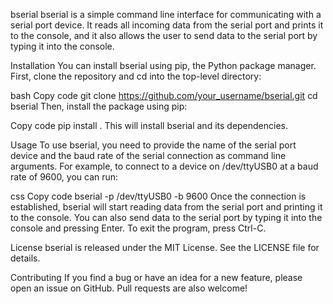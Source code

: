 bserial
bserial is a simple command line interface for communicating with a serial port device. It reads all incoming data from the serial port and prints it to the console, and it also allows the user to send data to the serial port by typing it into the console.

Installation
You can install bserial using pip, the Python package manager. First, clone the repository and cd into the top-level directory:

bash
Copy code
git clone https://github.com/your_username/bserial.git
cd bserial
Then, install the package using pip:

Copy code
pip install .
This will install bserial and its dependencies.

Usage
To use bserial, you need to provide the name of the serial port device and the baud rate of the serial connection as command line arguments. For example, to connect to a device on /dev/ttyUSB0 at a baud rate of 9600, you can run:

css
Copy code
bserial -p /dev/ttyUSB0 -b 9600
Once the connection is established, bserial will start reading data from the serial port and printing it to the console. You can also send data to the serial port by typing it into the console and pressing Enter. To exit the program, press Ctrl-C.

License
bserial is released under the MIT License. See the LICENSE file for details.

Contributing
If you find a bug or have an idea for a new feature, please open an issue on GitHub. Pull requests are also welcome!